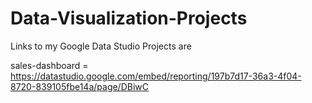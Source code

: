 # Data-Visualization-Projects

Links to my Google Data Studio Projects are 

sales-dashboard = https://datastudio.google.com/embed/reporting/197b7d17-36a3-4f04-8720-839105fbe14a/page/DBiwC
